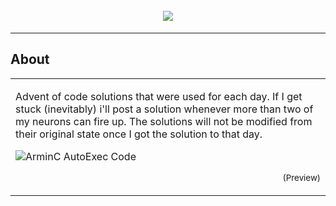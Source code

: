 <h1 align="center">
  <br>
  <img src="https://www.smarty.com/img/advent-of-code-2022.pnghttps://raw.githubusercontent.com/ArmynC/ArminC-AutoExec/master/arminc_autoexec.png"></a>
</h1>

---

## About

<table>
<tr>
<td>
  
Advent of code solutions that were used for each day. If I get stuck (inevitably) i'll post a solution whenever more than two of my neurons can fire up. The solutions will not be modified from their original state once I got the solution to that day.

![ArminC AutoExec Code](https://raw.githubusercontent.com/ArmynC/ArminC-AutoExec/master/arminc_autoexec_code.png)
<p align="right">
<sub>(Preview)</sub>
</p>

</td>
</tr>
</table>

